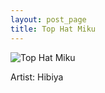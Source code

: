 ```yaml
---
layout: post_page
title: Top Hat Miku
---
```


![Top Hat Miku](http://cdn.awwni.me/p6n0.jpg)

Artist: Hibiya